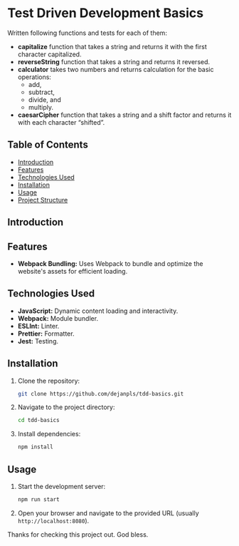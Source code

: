 # Test Driven Development Basics

Written following functions and tests for each of them:

- **capitalize** function that takes a string and returns it with the first character capitalized.
- **reverseString** function that takes a string and returns it reversed.
- **calculator** takes two numbers and returns calculation for the basic operations:
  - add,
  - subtract,
  - divide, and
  - multiply.
- **caesarCipher** function that takes a string and a shift factor and returns it with each character “shifted”.

## Table of Contents

- [Introduction](#introduction)
- [Features](#features)
- [Technologies Used](#technologies-used)
- [Installation](#installation)
- [Usage](#usage)
- [Project Structure](#project-structure)

## Introduction

## Features

- **Webpack Bundling:** Uses Webpack to bundle and optimize the website's assets for efficient loading.

## Technologies Used

- **JavaScript:** Dynamic content loading and interactivity.
- **Webpack:** Module bundler.
- **ESLInt:** Linter.
- **Prettier:** Formatter.
- **Jest:** Testing.

## Installation

1. Clone the repository:

   ```bash
   git clone https://github.com/dejanpls/tdd-basics.git
   ```

2. Navigate to the project directory:

   ```bash
   cd tdd-basics
   ```

3. Install dependencies:
   ```bash
   npm install
   ```

## Usage

1. Start the development server:

   ```bash
   npm run start
   ```

2. Open your browser and navigate to the provided URL (usually `http://localhost:8080`).

Thanks for checking this project out. God bless.

